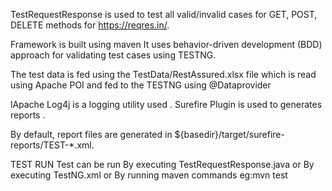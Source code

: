 TestRequestResponse is used to test all valid/invalid cases for
GET, POST, DELETE methods for https://reqres.in/.

Framework is built using maven
It uses  behavior-driven development (BDD) approach for validating test cases
using TESTNG.

The test data is fed using the TestData/RestAssured.xlsx file which is read
using Apache POI and fed to the TESTNG using @Dataprovider

lApache Log4j is a  logging utility used .
Surefire Plugin is used to generates reports .

By default, report files are generated in ${basedir}/target/surefire-reports/TEST-*.xml.


TEST RUN
 Test can be run
By executing TestRequestResponse.java
        or
By  executing TestNG.xml
         or
By running maven commands eg:mvn test